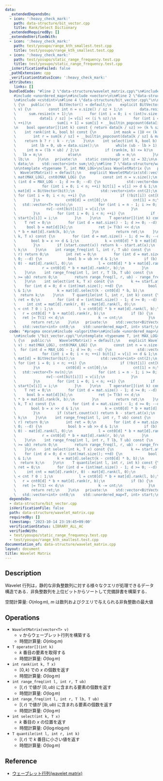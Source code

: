 ```yaml
---
data:
  _extendedDependsOn:
  - icon: ':heavy_check_mark:'
    path: data-structure/bit_vector.cpp
    title: Rank/Select Dictionary
  _extendedRequiredBy: []
  _extendedVerifiedWith:
  - icon: ':heavy_check_mark:'
    path: test/yosupo/range_kth_smallest.test.cpp
    title: test/yosupo/range_kth_smallest.test.cpp
  - icon: ':heavy_check_mark:'
    path: test/yosupo/static_range_frequency.test.cpp
    title: test/yosupo/static_range_frequency.test.cpp
  _isVerificationFailed: false
  _pathExtension: cpp
  _verificationStatusIcon: ':heavy_check_mark:'
  attributes:
    links: []
  bundledCode: "#line 2 \"data-structure/wavelet_matrix.cpp\"\n#include <algorithm>\n\
    #include <unordered_map>\n#include <vector>\n\n#line 2 \"data-structure/bit_vector.cpp\"\
    \n#include <cstdint>\n#line 4 \"data-structure/bit_vector.cpp\"\n\nclass BitVector\
    \ {\n   public:\n    BitVector() = default;\n    explicit BitVector(const std::vector<bool>&\
    \ v) {\n        const int n = v.size() / sz + 1;\n        data.resize(n);\n  \
    \      sum.resize(n + 1);\n        for (int i = 0; i < (int)v.size(); ++i)\n \
    \           data[i / sz] |= v[i] << (i % sz);\n        for (int i = 0; i < n;\
    \ ++i)\n            sum[i + 1] = sum[i] + __builtin_popcount(data[i]);\n    }\n\
    \n    bool operator[](int k) const { return data[k / sz] >> (k % sz) & 1; }\n\n\
    \    int rank(int k, bool b) const {\n        int mask = (1U << (k % sz)) - 1;\n\
    \        int r = sum[k / sz] + __builtin_popcount(data[k / sz] & mask);\n    \
    \    return b ? r : k - r;\n    }\n\n    int select(int k, bool b) const {\n \
    \       int lb = 0, ub = data.size();\n        while (ub - lb > 1) {\n       \
    \     int m = (lb + ub) / 2;\n            if (rank(m, b) <= k)\n             \
    \   lb = m;\n            else\n                ub = m;\n        }\n        return\
    \ lb;\n    }\n\n   private:\n    static constexpr int sz = 32;\n\n    std::vector<uint32_t>\
    \ data;\n    std::vector<int> sum;\n};\n#line 7 \"data-structure/wavelet_matrix.cpp\"\
    \n\ntemplate <typename T, int MAX_LOG>\nclass WaveletMatrix {\n   public:\n  \
    \  WaveletMatrix() = default;\n    explicit WaveletMatrix(std::vector<T> v) :\
    \ mat(MAX_LOG), cnt0(MAX_LOG) {\n        const int n = v.size();\n        for\
    \ (int d = MAX_LOG - 1; d >= 0; --d) {\n            std::vector<bool> bit(n);\n\
    \            for (int i = 0; i < n; ++i) bit[i] = v[i] >> d & 1;\n           \
    \ mat[d] = BitVector(bit);\n            std::vector<int> cnt(2);\n           \
    \ for (int i = 0; i < n; ++i) {\n                if (!bit[i]) cnt[0]++;\n    \
    \        }\n            cnt0[d] = cnt[0];\n            cnt[1] = n;\n         \
    \   std::vector<T> nv(n);\n            for (int i = n - 1; i >= 0; --i) {\n  \
    \              nv[--cnt[bit[i]]] = v[i];\n            }\n            v.swap(nv);\n\
    \        }\n        for (int i = 0; i < n; ++i) {\n            if (!start.count(v[i]))\
    \ start[v[i]] = i;\n        }\n    }\n\n    T operator[](int k) const {\n    \
    \    T ret = 0;\n        for (int d = mat.size() - 1; d >= 0; --d) {\n       \
    \     bool b = mat[d][k];\n            ret |= T(b) << d;\n            k = cnt0[d]\
    \ * b + mat[d].rank(k, b);\n        }\n        return ret;\n    }\n\n    int rank(int\
    \ k, T x) const {\n        for (int d = mat.size() - 1; d >= 0; --d) {\n     \
    \       bool b = x >> d & 1;\n            k = cnt0[d] * b + mat[d].rank(k, b);\n\
    \        }\n        if (start.count(x)) return k - start.at(x);\n        return\
    \ k;\n    }\n\n    int range_freq(int l, int r, T ub) const {\n        if (l >=\
    \ r) return 0;\n        int ret = 0;\n        for (int d = mat.size() - 1; d >=\
    \ 0; --d) {\n            bool b = ub >> d & 1;\n            if (b) ret += mat[d].rank(r,\
    \ 0) - mat[d].rank(l, 0);\n            l = cnt0[d] * b + mat[d].rank(l, b);\n\
    \            r = cnt0[d] * b + mat[d].rank(r, b);\n        }\n        return ret;\n\
    \    }\n\n    int range_freq(int l, int r, T lb, T ub) const {\n        if (lb\
    \ >= ub) return 0;\n        return range_freq(l, r, ub) - range_freq(l, r, lb);\n\
    \    }\n\n    int select(int k, T x) const {\n        k += start.at(x);\n    \
    \    for (int d = 0; d < (int)mat.size(); ++d) {\n            bool b = x >> d\
    \ & 1;\n            k = mat[d].select(k - cnt0[d] * b, b);\n        }\n      \
    \  return k;\n    }\n\n    T quantile(int l, int r, int k) const {\n        T\
    \ ret = 0;\n        for (int d = (int)mat.size() - 1; d >= 0; --d) {\n       \
    \     int cnt = mat[d].rank(r, 0) - mat[d].rank(l, 0);\n            bool b = k\
    \ < cnt ? 0 : 1;\n            l = cnt0[d] * b + mat[d].rank(l, b);\n         \
    \   r = cnt0[d] * b + mat[d].rank(r, b);\n            if (b) {\n             \
    \   ret |= T(1) << d;\n                k -= cnt;\n            }\n        }\n \
    \       return ret;\n    }\n\n   private:\n    std::vector<BitVector> mat;\n \
    \   std::vector<int> cnt0;\n    std::unordered_map<T, int> start;\n};\n"
  code: "#pragma once\n#include <algorithm>\n#include <unordered_map>\n#include <vector>\n\
    \n#include \"bit_vector.cpp\"\n\ntemplate <typename T, int MAX_LOG>\nclass WaveletMatrix\
    \ {\n   public:\n    WaveletMatrix() = default;\n    explicit WaveletMatrix(std::vector<T>\
    \ v) : mat(MAX_LOG), cnt0(MAX_LOG) {\n        const int n = v.size();\n      \
    \  for (int d = MAX_LOG - 1; d >= 0; --d) {\n            std::vector<bool> bit(n);\n\
    \            for (int i = 0; i < n; ++i) bit[i] = v[i] >> d & 1;\n           \
    \ mat[d] = BitVector(bit);\n            std::vector<int> cnt(2);\n           \
    \ for (int i = 0; i < n; ++i) {\n                if (!bit[i]) cnt[0]++;\n    \
    \        }\n            cnt0[d] = cnt[0];\n            cnt[1] = n;\n         \
    \   std::vector<T> nv(n);\n            for (int i = n - 1; i >= 0; --i) {\n  \
    \              nv[--cnt[bit[i]]] = v[i];\n            }\n            v.swap(nv);\n\
    \        }\n        for (int i = 0; i < n; ++i) {\n            if (!start.count(v[i]))\
    \ start[v[i]] = i;\n        }\n    }\n\n    T operator[](int k) const {\n    \
    \    T ret = 0;\n        for (int d = mat.size() - 1; d >= 0; --d) {\n       \
    \     bool b = mat[d][k];\n            ret |= T(b) << d;\n            k = cnt0[d]\
    \ * b + mat[d].rank(k, b);\n        }\n        return ret;\n    }\n\n    int rank(int\
    \ k, T x) const {\n        for (int d = mat.size() - 1; d >= 0; --d) {\n     \
    \       bool b = x >> d & 1;\n            k = cnt0[d] * b + mat[d].rank(k, b);\n\
    \        }\n        if (start.count(x)) return k - start.at(x);\n        return\
    \ k;\n    }\n\n    int range_freq(int l, int r, T ub) const {\n        if (l >=\
    \ r) return 0;\n        int ret = 0;\n        for (int d = mat.size() - 1; d >=\
    \ 0; --d) {\n            bool b = ub >> d & 1;\n            if (b) ret += mat[d].rank(r,\
    \ 0) - mat[d].rank(l, 0);\n            l = cnt0[d] * b + mat[d].rank(l, b);\n\
    \            r = cnt0[d] * b + mat[d].rank(r, b);\n        }\n        return ret;\n\
    \    }\n\n    int range_freq(int l, int r, T lb, T ub) const {\n        if (lb\
    \ >= ub) return 0;\n        return range_freq(l, r, ub) - range_freq(l, r, lb);\n\
    \    }\n\n    int select(int k, T x) const {\n        k += start.at(x);\n    \
    \    for (int d = 0; d < (int)mat.size(); ++d) {\n            bool b = x >> d\
    \ & 1;\n            k = mat[d].select(k - cnt0[d] * b, b);\n        }\n      \
    \  return k;\n    }\n\n    T quantile(int l, int r, int k) const {\n        T\
    \ ret = 0;\n        for (int d = (int)mat.size() - 1; d >= 0; --d) {\n       \
    \     int cnt = mat[d].rank(r, 0) - mat[d].rank(l, 0);\n            bool b = k\
    \ < cnt ? 0 : 1;\n            l = cnt0[d] * b + mat[d].rank(l, b);\n         \
    \   r = cnt0[d] * b + mat[d].rank(r, b);\n            if (b) {\n             \
    \   ret |= T(1) << d;\n                k -= cnt;\n            }\n        }\n \
    \       return ret;\n    }\n\n   private:\n    std::vector<BitVector> mat;\n \
    \   std::vector<int> cnt0;\n    std::unordered_map<T, int> start;\n};"
  dependsOn:
  - data-structure/bit_vector.cpp
  isVerificationFile: false
  path: data-structure/wavelet_matrix.cpp
  requiredBy: []
  timestamp: '2023-10-14 23:19:45+09:00'
  verificationStatus: LIBRARY_ALL_AC
  verifiedWith:
  - test/yosupo/static_range_frequency.test.cpp
  - test/yosupo/range_kth_smallest.test.cpp
documentation_of: data-structure/wavelet_matrix.cpp
layout: document
title: Wavelet Matrix
---
```


## Description

Wavelet 行列は，静的な非負整数列に対する様々なクエリが処理できるデータ構造である．非負整数列を上位ビットからソートして完備辞書を構築する．

空間計算量: $O(n \log m)$, $m$ は数列およびクエリで与えられる非負整数の最大値

## Operations

- `WaveletMatrix(vector<T> v)`
    - `v` からウェーブレット行列を構築する
    - 時間計算量: $O(n \log m)$
- `T operator[](int k)`
    - $k$ 番目の要素を取得する
    - 時間計算量: $O(\log m)$
- `int rank(int k, T x)`
    - $[0, k)$ での $x$ の個数を返す
    - 時間計算量: $O(\log m)$
- `int range_freq(int l, int r, T ub)`
    - $[l, r)$ で値が $[0, ub)$ に含まれる要素の個数を返す
    - 時間計算量: $O(\log m)$
- `int range_freq(int l, int r, T lb, T ub)`
    - $[l, r)$ で値が $[lb, ub)$ に含まれる要素の個数を返す
    - 時間計算量: $O(\log m)$
- `int select(int k, T x)`
    - $k$ 番目の $x$ の位置を返す
    - 時間計算量: $O(\log n \log m)$
- `T quantile(int l, int r, int k)`
    - $[l, r)$ で $k$ 番目に小さい値を返す
    - 時間計算量: $O(\log m)$

## Reference

- [ウェーブレット行列(wavelet matrix)](https://miti-7.hatenablog.com/entry/2018/04/28/152259)